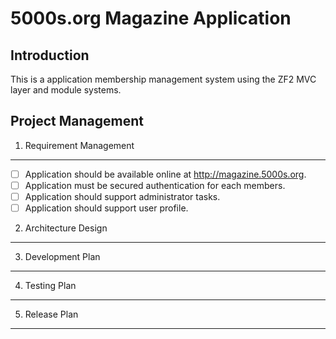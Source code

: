 5000s.org Magazine Application
==============================

Introduction
------------
This is a application membership management system using the ZF2 MVC layer and module systems.

Project Management
------------------

1. Requirement Management
-------------------------
- [ ] Application should be available online at http://magazine.5000s.org.
- [ ] Application must be secured authentication for each members.
- [ ] Application should support administrator tasks.
- [ ] Application should support user profile.

2. Architecture Design
----------------------

3. Development Plan
-------------------

4. Testing Plan
---------------

5. Release Plan
---------------
